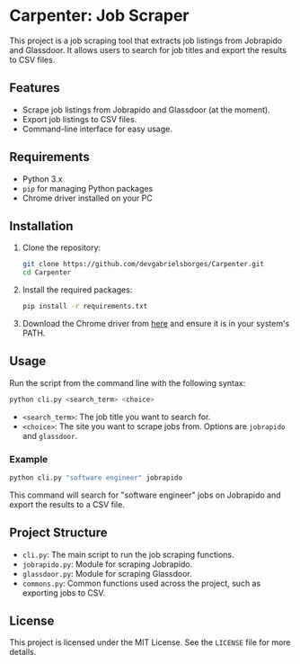 # Carpenter: Job Scraper

This project is a job scraping tool that extracts job listings from Jobrapido and Glassdoor. It allows users to search for job titles and export the results to CSV files.

## Features

- Scrape job listings from Jobrapido and Glassdoor (at the moment).
- Export job listings to CSV files.
- Command-line interface for easy usage.

## Requirements

- Python 3.x
- `pip` for managing Python packages
- Chrome driver installed on your PC

## Installation

1. Clone the repository:
    ```sh
    git clone https://github.com/devgabrielsborges/Carpenter.git
    cd Carpenter
    ```

2. Install the required packages:
    ```sh
    pip install -r requirements.txt
    ```

3. Download the Chrome driver from [here](https://sites.google.com/a/chromium.org/chromedriver/downloads) and ensure it is in your system's PATH.

## Usage

Run the script from the command line with the following syntax:
```sh
python cli.py <search_term> <choice>
```

- `<search_term>`: The job title you want to search for.
- `<choice>`: The site you want to scrape jobs from. Options are `jobrapido` and `glassdoor`.

### Example

```sh
python cli.py "software engineer" jobrapido
```

This command will search for "software engineer" jobs on Jobrapido and export the results to a CSV file.

## Project Structure

- `cli.py`: The main script to run the job scraping functions.
- `jobrapido.py`: Module for scraping Jobrapido.
- `glassdoor.py`: Module for scraping Glassdoor.
- `commons.py`: Common functions used across the project, such as exporting jobs to CSV.

## License

This project is licensed under the MIT License. See the `LICENSE` file for more details.
